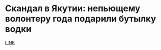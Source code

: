 # Скандал в Якутии: непьющему волонтеру года подарили бутылку водки



[LINK](https://varlamov.ru/2119490.html)